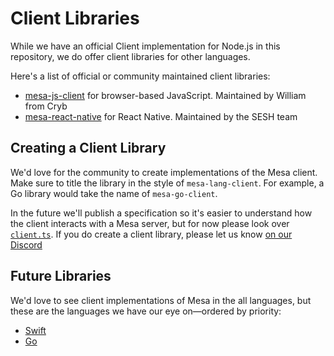 # Client Libraries
While we have an official Client implementation for Node.js in this repository, we do offer client libraries for other languages.

Here's a list of official or community maintained client libraries:
* [mesa-js-client](https://github.com/neoncloth/mesa-js-client) for browser-based JavaScript. Maintained by William from Cryb
* [mesa-react-native](https://github.com/seshchat/mesa-react-native) for React Native. Maintained by the SESH team

## Creating a Client Library
We'd love for the community to create implementations of the Mesa client. Make sure to title the library in the style of `mesa-lang-client`. For example, a Go library would take the name of `mesa-go-client`.

In the future we'll publish a specification so it's easier to understand how the client interacts with a Mesa server, but for now please look over [`client.ts`](https://github.com/crybapp/mesa/blob/master/src/client/index.ts). If you do create a client library, please let us know [on our Discord](https://discord.gg/ShTATH4)

## Future Libraries
We'd love to see client implementations of Mesa in the all languages, but these are the languages we have our eye on—ordered by priority:

* [Swift](https://swift.org)
* [Go](https://golang.org)
